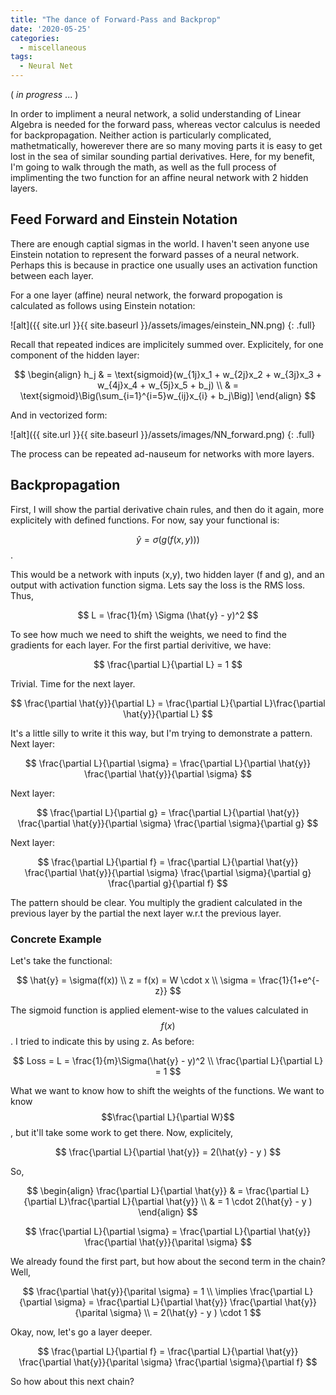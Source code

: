 ```yaml
---
title: "The dance of Forward-Pass and Backprop"
date: '2020-05-25'
categories:
  - miscellaneous
tags:
  - Neural Net
---
```


( *in progress* ... )

In order to impliment a neural network, a solid understanding of Linear Algebra is needed for the forward pass, whereas vector calculus is needed for backpropagation. Neither action is particularly complicated, mathetmatically, howerever there are so many moving parts it is easy to get lost in the sea of similar sounding partial derivatives. Here, for my benefit, I'm going to walk through the math, as well as the full process of implimenting the two function for an affine neural network with 2 hidden layers.

## Feed Forward and Einstein Notation

There are enough captial sigmas in the world. I haven't seen anyone use Einstein notation to represent the forward passes of a neural network. Perhaps this is because in practice one usually uses an activation function between each layer.

For a one layer (affine) neural network, the forward propogation is calculated as follows using Einstein notation:

![alt]({{ site.url }}{{ site.baseurl }}/assets/images/einstein_NN.png)
{: .full}

Recall that repeated indices are implicitely summed over. Explicitely, for one component of the hidden layer:

$$
\begin{align}
h_j & = \text{sigmoid}(w_{1j}x_1 + w_{2j}x_2 + w_{3j}x_3 + w_{4j}x_4 + w_{5j}x_5 + b_j) \\
& = \text{sigmoid}\Big(\sum_{i=1}^{i=5}w_{ij}x_{i} + b_j\Big)]
\end{align}
$$

And in vectorized form:

![alt]({{ site.url }}{{ site.baseurl }}/assets/images/NN_forward.png)
{: .full}

The process can be repeated ad-nauseum for networks with more layers.

## Backpropagation

First, I will show the partial derivative chain rules, and then do it again, more explicitely with defined functions. For now, say your functional is:

$$\hat{y} = \sigma(g(f(x,y)))$$.

This would be a network with inputs (x,y), two hidden layer (f and g), and an output with activation function sigma. Lets say the loss is the RMS loss. Thus,

$$
L = \frac{1}{m} \Sigma (\hat{y} - y)^2
$$

To see how much we need to shift the weights, we need to find the gradients for each layer. For the first partial derivitive, we have:

$$
\frac{\partial L}{\partial L} = 1
$$

Trivial. Time for the next layer.

$$
\frac{\partial \hat{y}}{\partial L} = \frac{\partial L}{\partial L}\frac{\partial \hat{y}}{\partial L}
$$

It's a little silly to write it this way, but I'm trying to demonstrate a pattern. Next layer:

$$
\frac{\partial L}{\partial \sigma} = \frac{\partial L}{\partial \hat{y}} \frac{\partial \hat{y}}{\partial \sigma}
$$

Next layer:

$$
\frac{\partial L}{\partial g} = \frac{\partial L}{\partial \hat{y}} \frac{\partial \hat{y}}{\partial \sigma} \frac{\partial \sigma}{\partial g}
$$

Next layer:

$$
\frac{\partial L}{\partial f} = \frac{\partial L}{\partial \hat{y}} \frac{\partial \hat{y}}{\partial \sigma} \frac{\partial \sigma}{\partial g} \frac{\partial g}{\partial f}
$$

The pattern should be clear. You multiply the gradient calculated in the previous layer by the partial the next layer w.r.t the previous layer.

### Concrete Example

Let's take the functional:

$$
\hat{y} = \sigma(f(x)) \\
z = f(x) = W \cdot x \\
\sigma = \frac{1}{1+e^{-z}}
$$

The sigmoid function is applied element-wise to the values calculated in $$f(x)$$. I tried to indicate this by using z. As before:

$$
Loss = L = \frac{1}{m}\Sigma(\hat{y} - y)^2 \\
\frac{\partial L}{\partial L} = 1
$$

What we want to know how to shift the weights of the functions. We want to know $$\frac{\partial L}{\partial W}$$, but it'll take some work to get there. Now, explicitely,

$$
\frac{\partial L}{\partial \hat{y}} = 2(\hat{y} - y )
$$

So,

$$
\begin{align}
\frac{\partial L}{\partial \hat{y}} & = \frac{\partial L}{\partial L}\frac{\partial L}{\partial \hat{y}} \\
& = 1 \cdot 2(\hat{y} - y )
\end{align}
$$

$$
\frac{\partial L}{\partial \sigma} = \frac{\partial L}{\partial \hat{y}} \frac{\partial \hat{y}}{\parital \sigma}
$$

We already found the first part, but how about the second term in the chain? Well,

$$
\frac{\partial \hat{y}}{\parital \sigma} = 1 \\
\implies \frac{\partial L}{\partial \sigma} =  \frac{\partial L}{\partial \hat{y}} \frac{\partial \hat{y}}{\parital \sigma} \\
= 2(\hat{y} - y ) \cdot 1
$$

Okay, now, let's go a layer deeper.

$$
\frac{\partial L}{\partial f} = \frac{\partial L}{\partial \hat{y}} \frac{\partial \hat{y}}{\parital \sigma} \frac{\partial \sigma}{\partial f}
$$

So how about this next chain?
